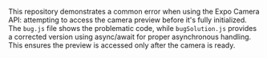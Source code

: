 This repository demonstrates a common error when using the Expo Camera API: attempting to access the camera preview before it's fully initialized.  The `bug.js` file shows the problematic code, while `bugSolution.js` provides a corrected version using async/await for proper asynchronous handling.  This ensures the preview is accessed only after the camera is ready.